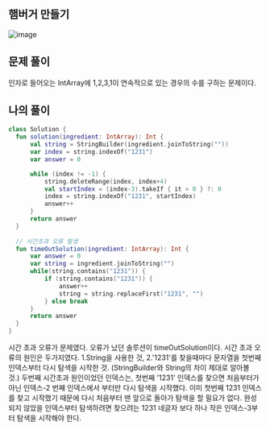 ## 햄버거 만들기
![image](https://user-images.githubusercontent.com/68845653/212115233-10b68e38-074d-45f9-ac2a-592dcd88329d.png)

## 문제 풀이
인자로 들어오는 IntArray에 1,2,3,1이 연속적으로 있는 경우의 수를 구하는 문제이다.

## 나의 풀이
```kotlin
class Solution {
  fun solution(ingredient: IntArray): Int {
      val string = StringBuilder(ingredient.joinToString(""))
      var index = string.indexOf("1231")
      var answer = 0 

      while (index != -1) {
          string.deleteRange(index, index+4)
          val startIndex = (index-3).takeIf { it > 0 } ?: 0
          index = string.indexOf("1231", startIndex)
          answer++
      }
      return answer
  }
  
  // 시간초과 오류 발생
  fun timeOutSolution(ingredient: IntArray): Int {
      var answer = 0
      var string = ingredient.joinToString("")
      while(string.contains("1231")) {
          if (string.contains("1231")) {
              answer++
              string = string.replaceFirst("1231", "")
          } else break
      }
      return answer
  }
}
```
시간 초과 오류가 문제였다. 오류가 났던 솔루션이 timeOutSolution이다. 시간 초과 오류의 원인은 두가지였다. 1.String을 사용한 것, 2.'1231'를 찾을때마다 문자열을 첫번째 인덱스부터 다시 
탐색을 시작한 것. (StringBuilder와 String의 차이 제대로 알아볼 것.) 두번째 시간초과 원인이었던 인덱스는, 첫번째 '1231' 인덱스를 찾으면 처음부터가 아닌 인덱스-2 번째 인덱스에서 부터만 
다시 탐색을 시작했다. 이미 첫번째 1231 인덱스를 찾고 시작했기 때문에 다시 처음부터 맨 앞으로 돌아가 탐색을 할 필요가 없다. 완성되지 않았을 인덱스부터 탐색하려면 찾으려는 1231 네글자 보다 하나 
작은 인덱스-3부터 탐색을 시작해야 한다.

